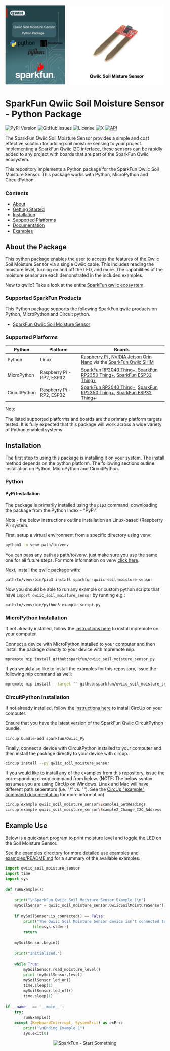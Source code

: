 ![Qwiic Soil Moisture Sensor Python Package](docs/images/soil_moisture_sensor-gh-banner-py.png "qwiic Soil Moisture Sensor Python Package" )

# SparkFun Qwiic Soil Moisture Sensor - Python Package

![PyPi Version](https://img.shields.io/pypi/v/sparkfun_qwiic_soil_moisture_sensor)
![GitHub issues](https://img.shields.io/github/issues/sparkfun/qwiic_soil_moisture_sensor_py)
![License](https://img.shields.io/github/license/sparkfun/qwiic_soil_moisture_sensor_py)
![X](https://img.shields.io/twitter/follow/sparkfun)
[![API](https://img.shields.io/badge/API%20Reference-blue)](https://docs.sparkfun.com/qwiic_soil_moisture_sensor_py/classqwiic__soil__moisture__sensor_1_1_qwiic_soil_moisture_sensor.html)

The SparkFun Qwiic Soil Moisture Sensor provides a simple and cost effective solution for adding soil moisture sensing to your project. Implementing a SparkFun Qwiic I2C interface, these sensors can be rapidly added to any project with boards that are part of the SparkFun Qwiic ecosystem.

This repository implements a Python package for the SparkFun Qwiic Soil Moisture Sensor. This package works with Python, MicroPython and CircuitPython.

### Contents

* [About](#about-the-package)
* [Getting Started](#getting-started)
* [Installation](#installation)
* [Supported Platforms](#supported-platforms)
* [Documentation](https://docs.sparkfun.com/qwiic_soil_moisture_sensor_py/classqwiic__soil__moisture__sensor_1_1_qwiic_soil_moisture_sensor.html)
* [Examples](#examples)

## About the Package

This python package enables the user to access the features of the Qwiic Soil Moisture Sensor via a single Qwiic cable. This includes reading the moisture level, turning on and off the LED, and more. The capabilities of the moisture sensor are each demonstrated in the included examples.

New to qwiic? Take a look at the entire [SparkFun qwiic ecosystem](https://www.sparkfun.com/qwiic).

### Supported SparkFun Products

This Python package supports the following SparkFun qwiic products on Python, MicroPython and Circuit python. 

* [SparkFun Qwiic Soil Moisture Sensor](https://www.sparkfun.com/sparkfun-qwiic-soil-moisture-sensor.html)

### Supported Platforms

| Python | Platform | Boards |
|--|--|--|
| Python | Linux | [Raspberry Pi](https://www.sparkfun.com/raspberry-pi-5-8gb.html) , [NVIDIA Jetson Orin Nano](https://www.sparkfun.com/nvidia-jetson-orin-nano-developer-kit.html) via the [SparkFun Qwiic SHIM](https://www.sparkfun.com/sparkfun-qwiic-shim-for-raspberry-pi.html) |
| MicroPython | Raspberry Pi - RP2, ESP32 | [SparkFun RP2040 Thing+](https://www.sparkfun.com/sparkfun-thing-plus-rp2040.html), [SparkFun RP2350 Thing+](https://www.sparkfun.com/sparkfun-thing-plus-rp2350.html), [SparkFun ESP32 Thing+](https://www.sparkfun.com/sparkfun-thing-plus-esp32-wroom-usb-c.html)
|CircuitPython | Raspberry Pi - RP2, ESP32 | [SparkFun RP2040 Thing+](https://www.sparkfun.com/sparkfun-thing-plus-rp2040.html), [SparkFun RP2350 Thing+](https://www.sparkfun.com/sparkfun-thing-plus-rp2350.html), [SparkFun ESP32 Thing+](https://www.sparkfun.com/sparkfun-thing-plus-esp32-wroom-usb-c.html)

> [!NOTE]
> The listed supported platforms and boards are the primary platform targets tested. It is fully expected that this package will work across a wide variety of Python enabled systems. 

## Installation 

The first step to using this package is installing it on your system. The install method depends on the python platform. The following sections outline installation on Python, MicroPython and CircuitPython.

### Python 

#### PyPi Installation

The package is primarily installed using the `pip3` command, downloading the package from the Python Index - "PyPi". 

Note - the below instructions outline installation an Linux-based (Raspberry Pi) system.

First, setup a virtual environment from a specific directory using venv:
```sh
python3 -m venv path/to/venv
```
You can pass any path as path/to/venv, just make sure you use the same one for all future steps. For more information on venv [click here](https://docs.python.org/3/library/venv.html).

Next, install the qwiic package with:
```sh
path/to/venv/bin/pip3 install sparkfun-qwiic-soil-moisture-sensor
```
Now you should be able to run any example or custom python scripts that have `import qwiic_soil_moisture_sensor` by running e.g.:
```sh
path/to/venv/bin/python3 example_script.py
```

### MicroPython Installation
If not already installed, follow the [instructions here](https://docs.micropython.org/en/latest/reference/mpremote.html) to install mpremote on your computer.

Connect a device with MicroPython installed to your computer and then install the package directly to your device with mpremote mip.
```sh
mpremote mip install github:sparkfun/qwiic_soil_moisture_sensor_py
```

If you would also like to install the examples for this repository, issue the following mip command as well:
```sh
mpremote mip install --target "" github:sparkfun/qwiic_soil_moisture_sensor_py@examples
```

### CircuitPython Installation
If not already installed, follow the [instructions here](https://docs.circuitpython.org/projects/circup/en/latest/#installation) to install CircUp on your computer.

Ensure that you have the latest version of the SparkFun Qwiic CircuitPython bundle. 
```sh
circup bundle-add sparkfun/Qwiic_Py
```

Finally, connect a device with CircuitPython installed to your computer and then install the package directly to your device with circup.
```sh
circup install --py qwiic_soil_moisture_sensor
```

If you would like to install any of the examples from this repository, issue the corresponding circup command from below. (NOTE: The below syntax assumes you are using CircUp on Windows. Linux and Mac will have different path seperators (i.e. "/" vs. "\"). See the [CircUp "example" command documentation](https://learn.adafruit.com/keep-your-circuitpython-libraries-on-devices-up-to-date-with-circup/example-command) for more information)
```sh
circup example qwiic_soil_moisture_sensor\Example1_GetReadings
circup example qwiic_soil_moisture_sensor\Example2_Change_I2C_Address
```

Example Use
 ---------------
Below is a quickstart program to print moisture level and toggle the LED on the Soil Moisture Sensor.

See the examples directory for more detailed use examples and [examples/README.md](https://github.com/sparkfun/qwiic_soil_moisture_sensor_py/blob/main/examples/README.md) for a summary of the available examples.

```python
import qwiic_soil_moisture_sensor
import time
import sys

def runExample():

	print("\nSparkFun Qwiic Soil Moisture Sensor Example 1\n")
	mySoilSensor = qwiic_soil_moisture_sensor.QwiicSoilMoistureSensor()

	if mySoilSensor.is_connected() == False:
		print("The Qwiic Soil Moisture Sensor device isn't connected to the system. Please check your connection", \
			file=sys.stderr)
		return

	mySoilSensor.begin()

	print("Initialized.")

	while True:
		mySoilSensor.read_moisture_level()
		print (mySoilSensor.level)
		mySoilSensor.led_on()
		time.sleep(1)
		mySoilSensor.led_off()
		time.sleep(1)
		
if __name__ == '__main__':
	try:
		runExample()
	except (KeyboardInterrupt, SystemExit) as exErr:
		print("\nEnding Example 1")
		sys.exit(0)		
```
<p align="center">
<img src="https://cdn.sparkfun.com/assets/custom_pages/3/3/4/dark-logo-red-flame.png" alt="SparkFun - Start Something">
</p>
